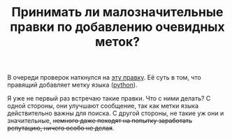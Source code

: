 ﻿---
title: "Принимать ли малозначительные правки по добавлению очевидных меток?"
se.owner.user_id: 532877
se.owner.display_name: "Зонтик"
se.owner.link: "https://ru.meta.stackoverflow.com/users/532877/%d0%97%d0%be%d0%bd%d1%82%d0%b8%d0%ba"
se.link: "https://ru.meta.stackoverflow.com/questions/13013/%d0%9f%d1%80%d0%b8%d0%bd%d0%b8%d0%bc%d0%b0%d1%82%d1%8c-%d0%bb%d0%b8-%d0%bc%d0%b0%d0%bb%d0%be%d0%b7%d0%bd%d0%b0%d1%87%d0%b8%d1%82%d0%b5%d0%bb%d1%8c%d0%bd%d1%8b%d0%b5-%d0%bf%d1%80%d0%b0%d0%b2%d0%ba%d0%b8-%d0%bf%d0%be-%d0%b4%d0%be%d0%b1%d0%b0%d0%b2%d0%bb%d0%b5%d0%bd%d0%b8%d1%8e-%d0%be%d1%87%d0%b5%d0%b2%d0%b8%d0%b4%d0%bd%d1%8b%d1%85-%d0%bc%d0%b5%d1%82%d0%be%d0%ba"
se.question_id: 13013
se.post_type: question
---
<p>В очереди проверок наткнулся на <a href="https://ru.stackoverflow.com/review/suggested-edits/879036">эту правку</a>. Её суть в том, что правящий добавляет метку языка (<a href="https://ru.stackoverflow.com/questions/tagged/python" class="post-tag" title="показать вопросы с меткой [python]" aria-label="показать вопросы с меткой [python]" rel="tag" aria-labelledby="tag-python-tooltip-container">python</a>).</p>
<p>Я уже не первый раз встречаю такие правки. Что с ними делать? С одной стороны, они улучшают сообщение, так как метки языка действительно важны для поиска. С другой стороны, не такие уж они и значительные, <s>немного даже походят на попытку заработать репутацию, ничего особо не делая</s>.</p>
